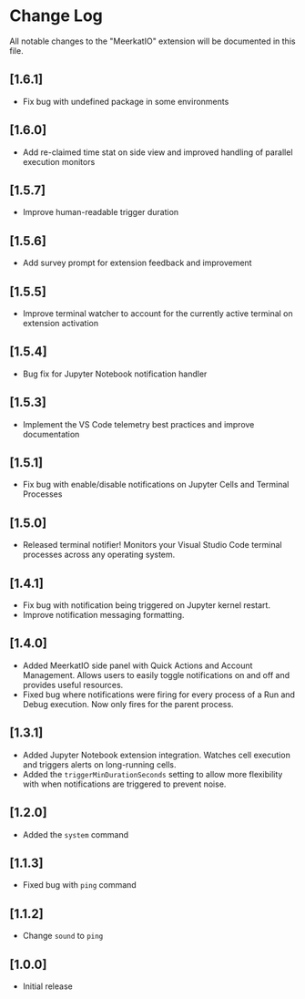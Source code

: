 # Change Log

All notable changes to the "MeerkatIO" extension will be documented in this file.

## [1.6.1]

- Fix bug with undefined package in some environments

## [1.6.0]

- Add re-claimed time stat on side view and improved handling of parallel execution monitors

## [1.5.7]

- Improve human-readable trigger duration

## [1.5.6]

- Add survey prompt for extension feedback and improvement

## [1.5.5]

- Improve terminal watcher to account for the currently active terminal on extension activation

## [1.5.4]

- Bug fix for Jupyter Notebook notification handler

## [1.5.3]

- Implement the VS Code telemetry best practices and improve documentation

## [1.5.1]

- Fix bug with enable/disable notifications on Jupyter Cells and Terminal Processes

## [1.5.0]

- Released terminal notifier! Monitors your Visual Studio Code terminal processes across any operating system.

## [1.4.1]

- Fix bug with notification being triggered on Jupyter kernel restart.
- Improve notification messaging formatting.

## [1.4.0]

- Added MeerkatIO side panel with Quick Actions and Account Management. Allows users to easily toggle notifications on and off and provides useful resources.
- Fixed bug where notifications were firing for every process of a Run and Debug execution. Now only fires for the parent process.

## [1.3.1]

- Added Jupyter Notebook extension integration. Watches cell execution and triggers alerts on long-running cells.
- Added the `triggerMinDurationSeconds` setting to allow more flexibility with when notifications are triggered to prevent noise.

## [1.2.0]

- Added the `system` command

## [1.1.3]

- Fixed bug with `ping` command

## [1.1.2]

- Change `sound` to `ping`

## [1.0.0]

- Initial release